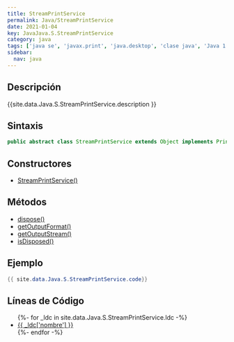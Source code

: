 ```yaml
---
title: StreamPrintService
permalink: Java/StreamPrintService
date: 2021-01-04
key: JavaJava.S.StreamPrintService
category: java
tags: ['java se', 'javax.print', 'java.desktop', 'clase java', 'Java 1.0']
sidebar: 
  nav: java
---
```


## Descripción
{{site.data.Java.S.StreamPrintService.description }}

## Sintaxis
~~~java
public abstract class StreamPrintService extends Object implements PrintService
~~~

## Constructores
* [StreamPrintService()](/Java/StreamPrintService/StreamPrintService/)

## Métodos
* [dispose()](/Java/StreamPrintService/dispose)
* [getOutputFormat()](/Java/StreamPrintService/getOutputFormat)
* [getOutputStream()](/Java/StreamPrintService/getOutputStream)
* [isDisposed()](/Java/StreamPrintService/isDisposed)

## Ejemplo
~~~java
{{ site.data.Java.S.StreamPrintService.code}}
~~~

## Líneas de Código
<ul>
{%- for _ldc in site.data.Java.S.StreamPrintService.ldc -%}
   <li>
       <a href="{{_ldc['url'] }}">{{ _ldc['nombre'] }}</a>
   </li>
{%- endfor -%}
</ul>
